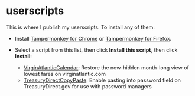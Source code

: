 # userscripts

This is where I publish my userscripts.  To install any of them:

- Install [Tampermonkey for Chrome](https://chrome.google.com/webstore/detail/tampermonkey/dhdgffkkebhmkfjojejmpbldmpobfkfo?hl=en)
or [Tampermonkey for Firefox](https://addons.mozilla.org/en-US/firefox/addon/tampermonkey/).

- Select a script from this list, then click **Install this script**, then click **Install**:

  - [VirginAtlanticCalendar](https://greasyfork.org/en/scripts/450250-restore-virgin-atlantic-monthly-low-fare-calendar): Restore the now-hidden month-long view of lowest fares on virginatlantic.com
  - [TreasuryDirectCopyPaste](https://greasyfork.org/en/scripts/450292-treasurydirect-copypaste): Enable pasting into password field on TreasuryDirect.gov for use with password managers
